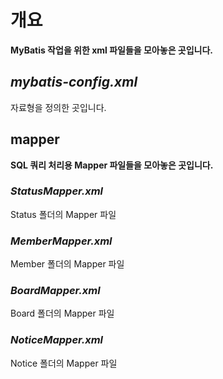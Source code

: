 # 개요
**MyBatis 작업을 위한 xml 파일들을 모아놓은 곳입니다.**

## *mybatis-config.xml*
자료형을 정의한 곳입니다.

## mapper
**SQL 쿼리 처리용 Mapper 파일들을 모아놓은 곳입니다.**

### *StatusMapper.xml*
Status 폴더의 Mapper 파일

### *MemberMapper.xml*
Member 폴더의 Mapper 파일

### *BoardMapper.xml*
Board 폴더의 Mapper 파일

### *NoticeMapper.xml*
Notice 폴더의 Mapper 파일
